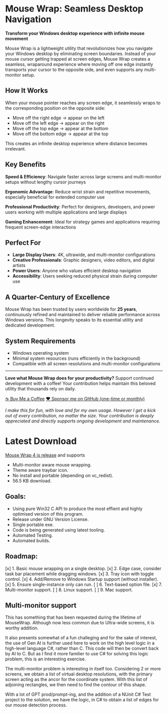 # Mouse Wrap: Seamless Desktop Navigation

**Transform your Windows desktop experience with infinite mouse movement**

Mouse Wrap is a lightweight utility that revolutionizes how you navigate your Windows desktop by eliminating screen boundaries. Instead of your mouse cursor getting trapped at screen edges, Mouse Wrap creates a seamless, wraparound experience where moving off one edge instantly transports your cursor to the opposite side, and even supports any multi-monitor setup.

## How It Works

When your mouse pointer reaches any screen edge, it seamlessly wraps to the corresponding position on the opposite side:
- Move off the right edge → appear on the left
- Move off the left edge → appear on the right  
- Move off the top edge → appear at the bottom
- Move off the bottom edge → appear at the top

This creates an infinite desktop experience where distance becomes irrelevant.

## Key Benefits

**Speed & Efficiency**: Navigate faster across large screens and multi-monitor setups without lengthy cursor journeys

**Ergonomic Advantage**: Reduce wrist strain and repetitive movements, especially beneficial for extended computer use

**Professional Productivity**: Perfect for designers, developers, and power users working with multiple applications and large displays

**Gaming Enhancement**: Ideal for strategy games and applications requiring frequent screen-edge interactions

## Perfect For

- **Large Display Users**: 4K, ultrawide, and multi-monitor configurations
- **Creative Professionals**: Graphic designers, video editors, and digital artists
- **Power Users**: Anyone who values efficient desktop navigation
- **Accessibility**: Users seeking reduced physical strain during computer use

## A Quarter-Century of Excellence

Mouse Wrap has been trusted by users worldwide for **25 years**, continuously refined and maintained to deliver reliable performance across Windows versions. This longevity speaks to its essential utility and dedicated development.

## System Requirements

- Windows operating system
- Minimal system resources (runs efficiently in the background)
- Compatible with all screen resolutions and multi-monitor configurations

---

**Love what Mouse Wrap does for your productivity?** Support continued development with a coffee! Your contribution helps maintain this beloved utility that thousands rely on daily.

[☕ Buy Me a Coffee](https://buymeacoffee.com/danieldownes/mouse-wrap-4)
[❤️ Sponsor me on GitHub (one-time or monthly)](https://github.com/sponsors/danieldownes)

*I make this for fun, with love and for my own usage. However I get a kick out of every contribution, no matter the size. Your contribution is deeply appreciated and directly supports ongoing development and maintenance.*

# Latest Download

[Mouse Wrap 4 is release](https://github.com/danieldownes/MouseWrap/releases/tag/v4.0) and supports

 - Multi-monitor aware mouse wrapping.
 - Theme aware traybar icon.
 - No install and portable (depending on vc_redist).
 - 56.5 KB download.


## Goals:
 - Using pure Win32 C API to produce the most effient and highly optimised version of this program.
 - Release under GNU Version License.
 - Single portable exe.
 - Code is being generated using latest tooling.
 - Automated Testing.
 - Automated builds.


## Roadmap:
 [x] 1. Basic mouse wrapping on a single desktop.
 [x] 2. Edge case, consider task bar placement while dragging windows. 
 [x] 3. Tray icon with toggle control.
 [x] 4. Add/Remove to Windows Startup support (without installer).
 [x] 5. Ensure single-instance only can run.
 [ ] 6. Text-based option file.
 [x] 7. Multi-monitor support.
 [ ] 8. Linux support.
 [ ] 9. Mac support.

## Multi-monitor support

This has something that has been requested during the lifetime of MouseWrap. Although now less common due to Ultra-wide screens, it is worthy addition.

It also presents somewhat of a fun challeging and for the sake of interest, the use of Gen AI is further used here to work on the high level logic in a high-level language C#, rather than C. This code will then be convert back by AI to C. But as I find it more familier to use C# for solving this logic problem, this is an interesting exercise.

The multi-monitor problem is interesting in itself too. Considering 2 or more screens, we obtain a list of virtual desktop resolutions, with the primary screen acting as the ancor for the coordinate system. With this list of adjoining rectangles, we then need to find the contour of this shape.

With a lot of GPT prod/prompt-ing, and the addition of a NUnit C# Test project to the solution, we have the logic, in C# to obtain a list of edges for our mouse detection process.